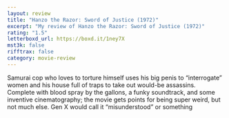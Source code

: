 ```yaml
---
layout: review
title: "Hanzo the Razor: Sword of Justice (1972)"
excerpt: "My review of Hanzo the Razor: Sword of Justice (1972)"
rating: "1.5"
letterboxd_url: https://boxd.it/1ney7X
mst3k: false
rifftrax: false
category: movie-review
---
```


Samurai cop who loves to torture himself uses his big penis to “interrogate” women and his house full of traps to take out would-be assassins. Complete with blood spray by the gallons, a funky soundtrack, and some inventive cinematography; the movie gets points for being super weird, but not much else. Gen X would call it “misunderstood” or something
